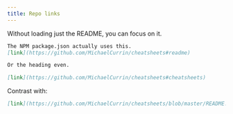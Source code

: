 ```yaml
---
title: Repo links
---
```


Without loading just the README, you can focus on it.


```markdown
The NPM package.json actually uses this.
[link](https://github.com/MichaelCurrin/cheatsheets#readme)

Or the heading even.

[link](https://github.com/MichaelCurrin/cheatsheets#cheatsheets)
```

Contrast with:

```markdown
[link](https://github.com/MichaelCurrin/cheatsheets/blob/master/README.md)
```
